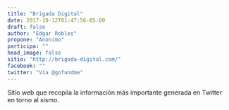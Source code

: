 ```yaml
---
title: "Brigada Digital"
date: 2017-10-12T01:47:56-05:00
draft: false
author: "Edgar Robles"
propone: "Anonimo"
participa: ""
head_image: false
sitio: "http://brigada-digital.com/"
facebook: ""
twitter: "Vía @gofundme"
---
```

Sitio web que recopila la información más importante generada en Twitter en torno al sismo.
